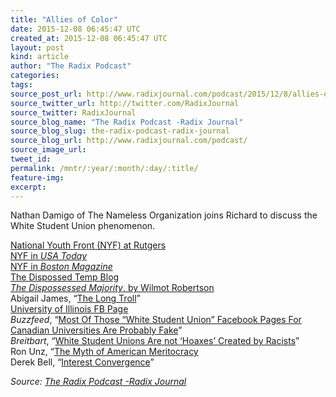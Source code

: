 ```yaml
---
title: "Allies of Color"
date: 2015-12-08 06:45:47 UTC
created_at: 2015-12-08 06:45:47 UTC
layout: post
kind: article
author: "The Radix Podcast"
categories: 
tags: 
source_post_url: http://www.radixjournal.com/podcast/2015/12/8/allies-of-color
source_twitter_url: http://twitter.com/RadixJournal
source_twitter: RadixJournal
source_blog_name: "The Radix Podcast -Radix Journal"
source_blog_slug: the-radix-podcast-radix-journal
source_blog_url: http://www.radixjournal.com/podcast/
source_image_url: 
tweet_id:
permalink: /mntr/:year/:month/:day/:title/
feature-img: 
excerpt:
---
```

<p>Nathan Damigo of The Nameless Organization joins Richard to discuss the White Student Union phenomenon. </p><p><a href="http://whitegenocideproject.com/national-youth-front-confronts-white-genocidist-professor-kevin-allred-of-rutgers-university/">National Youth Front (NYF) at Rutgers</a> <br>
<a href="http://www.usatoday.com/story/news/nation/2015/03/30/prof-receives-hate-mail-over-problem-of-whiteness/70697394/">NYF in <em>USA Today</em></a> <br>
<a href="http://www.bostonmagazine.com/news/blog/2015/07/02/hate-group-bu-saida-grundy/">NYF in <em>Boston Magazine</em></a> <br>
<a href="https://dispossessedtemp.wordpress.com">The Dispossed Temp Blog</a> <br>
<a href="http://www.amazon.com/exec/obidos/ASIN/0914576151/washisummipub-20"><em>The Dispossessed Majority</em>, by Wilmot Robertson</a> <br>
Abigail James, “<a href="http://www.radixjournal.com/journal/2015/11/29/the-long-troll">The Long Troll</a>” <br>
<a href="https://www.facebook.com/Illinois-White-Student-Union-1702800449939426/timeline">University of Illinois FB Page</a> <br>
<em>Buzzfeed</em>, “<a href="http://www.buzzfeed.com/ishmaeldaro/ubc-and-other-canadian-universities-white-student-unions#.nallKEYgb">Most Of Those “White Student Union” Facebook Pages For Canadian Universities Are Probably Fake</a>” <br>
<em>Breitbart</em>, “<a href="http://www.breitbart.com/tech/2015/11/24/exclusive-the-media-is-wrong-white-student-unions-are-not-hoaxes-created-by-racists/">White Student Unions Are not ‘Hoaxes’ Created by Racists</a>” <br>
Ron Unz, “<a href="http://www.theamericanconservative.com/articles/the-myth-of-american-meritocracy/">The Myth of American Meritocracy</a> <br>
Derek Bell, “<a href="http://heinonlinebackup.com/hol-cgi-bin/get_pdf.cgi?handle=hein.journals/hlr93&amp;section=31">Interest Convergence</a>”</p><div class="">
    <i>Source: <a href="http://www.radixjournal.com/podcast/">The Radix Podcast -Radix Journal</a></i>
</div>
